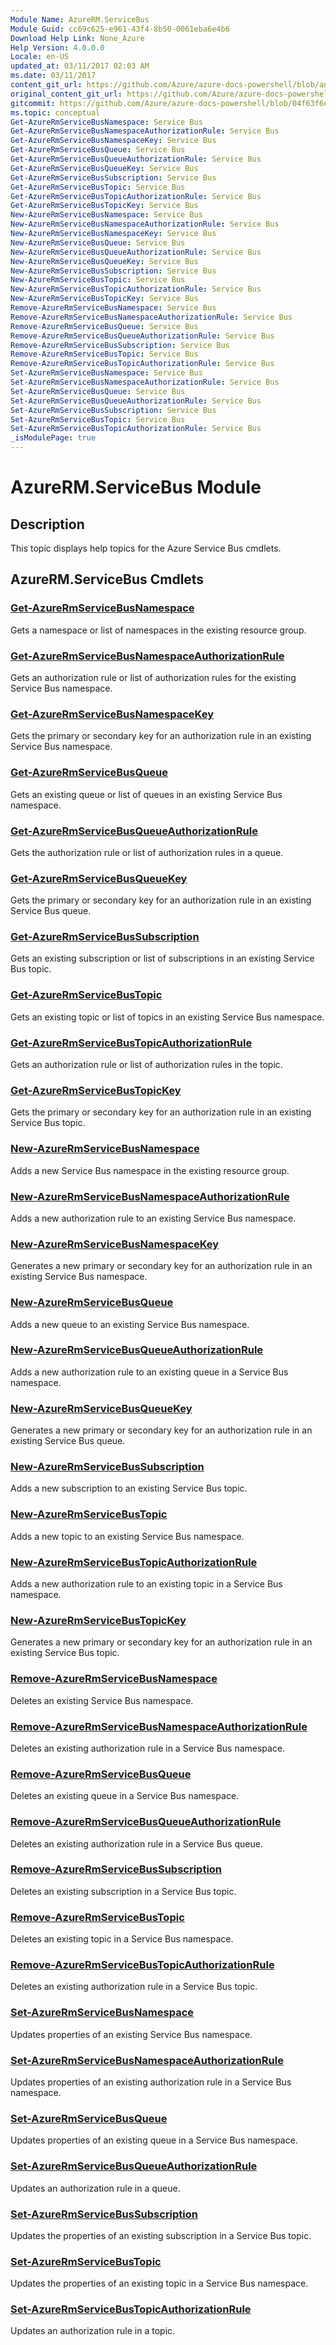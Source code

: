 ```yaml
---
Module Name: AzureRM.ServiceBus
Module Guid: cc69c625-e961-43f4-8b50-0061eba6e4b6
Download Help Link: None_Azure
Help Version: 4.0.0.0
Locale: en-US
updated_at: 03/11/2017 02:03 AM
ms.date: 03/11/2017
content_git_url: https://github.com/Azure/azure-docs-powershell/blob/anne052617/azureps-cmdlets-docs/ResourceManager/AzureRM.ServiceBus/v0.1.0/AzureRM.ServiceBus.md
original_content_git_url: https://github.com/Azure/azure-docs-powershell/blob/anne052617/azureps-cmdlets-docs/ResourceManager/AzureRM.ServiceBus/v0.1.0/AzureRM.ServiceBus.md
gitcommit: https://github.com/Azure/azure-docs-powershell/blob/04f63f6e685743ace2c57eb157574e34e8610b1c
ms.topic: conceptual
Get-AzureRmServiceBusNamespace: Service Bus
Get-AzureRmServiceBusNamespaceAuthorizationRule: Service Bus
Get-AzureRmServiceBusNamespaceKey: Service Bus
Get-AzureRmServiceBusQueue: Service Bus
Get-AzureRmServiceBusQueueAuthorizationRule: Service Bus
Get-AzureRmServiceBusQueueKey: Service Bus
Get-AzureRmServiceBusSubscription: Service Bus
Get-AzureRmServiceBusTopic: Service Bus
Get-AzureRmServiceBusTopicAuthorizationRule: Service Bus
Get-AzureRmServiceBusTopicKey: Service Bus
New-AzureRmServiceBusNamespace: Service Bus
New-AzureRmServiceBusNamespaceAuthorizationRule: Service Bus
New-AzureRmServiceBusNamespaceKey: Service Bus
New-AzureRmServiceBusQueue: Service Bus
New-AzureRmServiceBusQueueAuthorizationRule: Service Bus
New-AzureRmServiceBusQueueKey: Service Bus
New-AzureRmServiceBusSubscription: Service Bus
New-AzureRmServiceBusTopic: Service Bus
New-AzureRmServiceBusTopicAuthorizationRule: Service Bus
New-AzureRmServiceBusTopicKey: Service Bus
Remove-AzureRmServiceBusNamespace: Service Bus
Remove-AzureRmServiceBusNamespaceAuthorizationRule: Service Bus
Remove-AzureRmServiceBusQueue: Service Bus
Remove-AzureRmServiceBusQueueAuthorizationRule: Service Bus
Remove-AzureRmServiceBusSubscription: Service Bus
Remove-AzureRmServiceBusTopic: Service Bus
Remove-AzureRmServiceBusTopicAuthorizationRule: Service Bus
Set-AzureRmServiceBusNamespace: Service Bus
Set-AzureRmServiceBusNamespaceAuthorizationRule: Service Bus
Set-AzureRmServiceBusQueue: Service Bus
Set-AzureRmServiceBusQueueAuthorizationRule: Service Bus
Set-AzureRmServiceBusSubscription: Service Bus
Set-AzureRmServiceBusTopic: Service Bus
Set-AzureRmServiceBusTopicAuthorizationRule: Service Bus
_isModulePage: true
---
```


# AzureRM.ServiceBus Module
## Description
This topic displays help topics for the Azure Service Bus cmdlets.

## AzureRM.ServiceBus Cmdlets
### [Get-AzureRmServiceBusNamespace](Get-AzureRmServiceBusNamespace.md)
Gets a namespace or list of namespaces in the existing resource group.

### [Get-AzureRmServiceBusNamespaceAuthorizationRule](Get-AzureRmServiceBusNamespaceAuthorizationRule.md)
Gets an authorization rule or list of authorization rules for the existing Service Bus namespace.

### [Get-AzureRmServiceBusNamespaceKey](Get-AzureRmServiceBusNamespaceKey.md)
Gets the primary or secondary key for an authorization rule in an existing Service Bus namespace.

### [Get-AzureRmServiceBusQueue](Get-AzureRmServiceBusQueue.md)
Gets an existing queue or list of queues in an existing Service Bus namespace.

### [Get-AzureRmServiceBusQueueAuthorizationRule](Get-AzureRmServiceBusQueueAuthorizationRule.md)
Gets the authorization rule or list of authorization rules in a queue.

### [Get-AzureRmServiceBusQueueKey](Get-AzureRmServiceBusQueueKey.md)
Gets the primary or secondary key for an authorization rule in an existing Service Bus queue.

### [Get-AzureRmServiceBusSubscription](Get-AzureRmServiceBusSubscription.md)
Gets an existing subscription or list of subscriptions in an existing Service Bus topic.

### [Get-AzureRmServiceBusTopic](Get-AzureRmServiceBusTopic.md)
Gets an existing topic or list of topics in an existing Service Bus namespace. 

### [Get-AzureRmServiceBusTopicAuthorizationRule](Get-AzureRmServiceBusTopicAuthorizationRule.md)
Gets an authorization rule or list of authorization rules in the topic. 

### [Get-AzureRmServiceBusTopicKey](Get-AzureRmServiceBusTopicKey.md)
Gets the primary or secondary key for an authorization rule in an existing Service Bus topic.

### [New-AzureRmServiceBusNamespace](New-AzureRmServiceBusNamespace.md)
Adds a new Service Bus namespace in the existing resource group.

### [New-AzureRmServiceBusNamespaceAuthorizationRule](New-AzureRmServiceBusNamespaceAuthorizationRule.md)
Adds a new authorization rule to an existing Service Bus namespace.

### [New-AzureRmServiceBusNamespaceKey](New-AzureRmServiceBusNamespaceKey.md)
Generates a new primary or secondary key for an authorization rule in an existing Service Bus namespace.

### [New-AzureRmServiceBusQueue](New-AzureRmServiceBusQueue.md)
Adds a new queue to an existing Service Bus namespace.

### [New-AzureRmServiceBusQueueAuthorizationRule](New-AzureRmServiceBusQueueAuthorizationRule.md)
Adds a new authorization rule to an existing queue in a Service Bus namespace.

### [New-AzureRmServiceBusQueueKey](New-AzureRmServiceBusQueueKey.md)
Generates a new primary or secondary key for an authorization rule in an existing Service Bus queue.

### [New-AzureRmServiceBusSubscription](New-AzureRmServiceBusSubscription.md)
Adds a new subscription to an existing Service Bus topic. 

### [New-AzureRmServiceBusTopic](New-AzureRmServiceBusTopic.md)
Adds a new topic to an existing Service Bus namespace.

### [New-AzureRmServiceBusTopicAuthorizationRule](New-AzureRmServiceBusTopicAuthorizationRule.md)
Adds a new authorization rule to an existing topic in a Service Bus namespace.

### [New-AzureRmServiceBusTopicKey](New-AzureRmServiceBusTopicKey.md)
Generates a new primary or secondary key for an authorization rule in an existing Service Bus topic.

### [Remove-AzureRmServiceBusNamespace](Remove-AzureRmServiceBusNamespace.md)
Deletes an existing Service Bus namespace.

### [Remove-AzureRmServiceBusNamespaceAuthorizationRule](Remove-AzureRmServiceBusNamespaceAuthorizationRule.md)
Deletes an existing authorization rule in a Service Bus namespace.

### [Remove-AzureRmServiceBusQueue](Remove-AzureRmServiceBusQueue.md)
Deletes an existing queue in a Service Bus namespace.

### [Remove-AzureRmServiceBusQueueAuthorizationRule](Remove-AzureRmServiceBusQueueAuthorizationRule.md)
Deletes an existing authorization rule in a Service Bus queue.

### [Remove-AzureRmServiceBusSubscription](Remove-AzureRmServiceBusSubscription.md)
Deletes an existing subscription in a Service Bus topic.

### [Remove-AzureRmServiceBusTopic](Remove-AzureRmServiceBusTopic.md)
Deletes an existing topic in a Service Bus namespace.

### [Remove-AzureRmServiceBusTopicAuthorizationRule](Remove-AzureRmServiceBusTopicAuthorizationRule.md)
Deletes an existing authorization rule in a Service Bus topic.

### [Set-AzureRmServiceBusNamespace](Set-AzureRmServiceBusNamespace.md)
Updates properties of an existing Service Bus namespace.

### [Set-AzureRmServiceBusNamespaceAuthorizationRule](Set-AzureRmServiceBusNamespaceAuthorizationRule.md)
Updates properties of an existing authorization rule in a Service Bus namespace.

### [Set-AzureRmServiceBusQueue](Set-AzureRmServiceBusQueue.md)
Updates properties of an existing queue in a Service Bus namespace.

### [Set-AzureRmServiceBusQueueAuthorizationRule](Set-AzureRmServiceBusQueueAuthorizationRule.md)
Updates an authorization rule in a queue.

### [Set-AzureRmServiceBusSubscription](Set-AzureRmServiceBusSubscription.md)
Updates the properties of an existing subscription in a Service Bus topic.

### [Set-AzureRmServiceBusTopic](Set-AzureRmServiceBusTopic.md)
Updates the properties of an existing topic in a Service Bus namespace.

### [Set-AzureRmServiceBusTopicAuthorizationRule](Set-AzureRmServiceBusTopicAuthorizationRule.md)
Updates an authorization rule in a topic.

